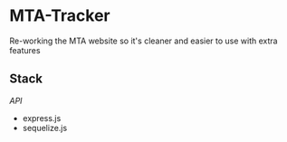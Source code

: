 # MTA-Tracker
Re-working the MTA website so it's cleaner and easier to use with extra features

## Stack

*API*

- express.js
- sequelize.js

